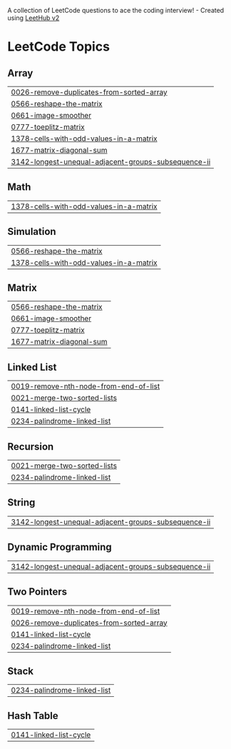 A collection of LeetCode questions to ace the coding interview! - Created using [LeetHub v2](https://github.com/arunbhardwaj/LeetHub-2.0)
<!---LeetCode Topics Start-->
# LeetCode Topics
## Array
|  |
| ------- |
| [0026-remove-duplicates-from-sorted-array](https://github.com/bonthewad-dattu/Leetcode/tree/master/0026-remove-duplicates-from-sorted-array) |
| [0566-reshape-the-matrix](https://github.com/bonthewad-dattu/Leetcode/tree/master/0566-reshape-the-matrix) |
| [0661-image-smoother](https://github.com/bonthewad-dattu/Leetcode/tree/master/0661-image-smoother) |
| [0777-toeplitz-matrix](https://github.com/bonthewad-dattu/Leetcode/tree/master/0777-toeplitz-matrix) |
| [1378-cells-with-odd-values-in-a-matrix](https://github.com/bonthewad-dattu/Leetcode/tree/master/1378-cells-with-odd-values-in-a-matrix) |
| [1677-matrix-diagonal-sum](https://github.com/bonthewad-dattu/Leetcode/tree/master/1677-matrix-diagonal-sum) |
| [3142-longest-unequal-adjacent-groups-subsequence-ii](https://github.com/bonthewad-dattu/Leetcode/tree/master/3142-longest-unequal-adjacent-groups-subsequence-ii) |
## Math
|  |
| ------- |
| [1378-cells-with-odd-values-in-a-matrix](https://github.com/bonthewad-dattu/Leetcode/tree/master/1378-cells-with-odd-values-in-a-matrix) |
## Simulation
|  |
| ------- |
| [0566-reshape-the-matrix](https://github.com/bonthewad-dattu/Leetcode/tree/master/0566-reshape-the-matrix) |
| [1378-cells-with-odd-values-in-a-matrix](https://github.com/bonthewad-dattu/Leetcode/tree/master/1378-cells-with-odd-values-in-a-matrix) |
## Matrix
|  |
| ------- |
| [0566-reshape-the-matrix](https://github.com/bonthewad-dattu/Leetcode/tree/master/0566-reshape-the-matrix) |
| [0661-image-smoother](https://github.com/bonthewad-dattu/Leetcode/tree/master/0661-image-smoother) |
| [0777-toeplitz-matrix](https://github.com/bonthewad-dattu/Leetcode/tree/master/0777-toeplitz-matrix) |
| [1677-matrix-diagonal-sum](https://github.com/bonthewad-dattu/Leetcode/tree/master/1677-matrix-diagonal-sum) |
## Linked List
|  |
| ------- |
| [0019-remove-nth-node-from-end-of-list](https://github.com/bonthewad-dattu/Leetcode/tree/master/0019-remove-nth-node-from-end-of-list) |
| [0021-merge-two-sorted-lists](https://github.com/bonthewad-dattu/Leetcode/tree/master/0021-merge-two-sorted-lists) |
| [0141-linked-list-cycle](https://github.com/bonthewad-dattu/Leetcode/tree/master/0141-linked-list-cycle) |
| [0234-palindrome-linked-list](https://github.com/bonthewad-dattu/Leetcode/tree/master/0234-palindrome-linked-list) |
## Recursion
|  |
| ------- |
| [0021-merge-two-sorted-lists](https://github.com/bonthewad-dattu/Leetcode/tree/master/0021-merge-two-sorted-lists) |
| [0234-palindrome-linked-list](https://github.com/bonthewad-dattu/Leetcode/tree/master/0234-palindrome-linked-list) |
## String
|  |
| ------- |
| [3142-longest-unequal-adjacent-groups-subsequence-ii](https://github.com/bonthewad-dattu/Leetcode/tree/master/3142-longest-unequal-adjacent-groups-subsequence-ii) |
## Dynamic Programming
|  |
| ------- |
| [3142-longest-unequal-adjacent-groups-subsequence-ii](https://github.com/bonthewad-dattu/Leetcode/tree/master/3142-longest-unequal-adjacent-groups-subsequence-ii) |
## Two Pointers
|  |
| ------- |
| [0019-remove-nth-node-from-end-of-list](https://github.com/bonthewad-dattu/Leetcode/tree/master/0019-remove-nth-node-from-end-of-list) |
| [0026-remove-duplicates-from-sorted-array](https://github.com/bonthewad-dattu/Leetcode/tree/master/0026-remove-duplicates-from-sorted-array) |
| [0141-linked-list-cycle](https://github.com/bonthewad-dattu/Leetcode/tree/master/0141-linked-list-cycle) |
| [0234-palindrome-linked-list](https://github.com/bonthewad-dattu/Leetcode/tree/master/0234-palindrome-linked-list) |
## Stack
|  |
| ------- |
| [0234-palindrome-linked-list](https://github.com/bonthewad-dattu/Leetcode/tree/master/0234-palindrome-linked-list) |
## Hash Table
|  |
| ------- |
| [0141-linked-list-cycle](https://github.com/bonthewad-dattu/Leetcode/tree/master/0141-linked-list-cycle) |
<!---LeetCode Topics End-->